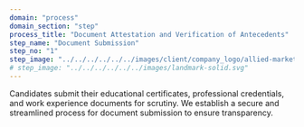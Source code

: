```yaml
---
domain: "process"
domain_section: "step"
process_title: "Document Attestation and Verification of Antecedents"
step_name: "Document Submission"
step_no: "1"
step_image: "../../../../../../images/client/company_logo/allied-marketing.png"
# step_image: "../../../../../../images/landmark-solid.svg"
---
```


Candidates submit their educational certificates, professional credentials, and work experience documents for scrutiny. We establish a secure and streamlined process for document submission to ensure transparency.
